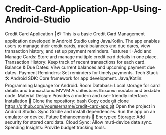 # Credit-Card-Application-App-Using-Android-Studio
Credit Card Application 📱💳
This is a basic Credit Card Management application developed in Android Studio using Java/Kotlin. The app enables users to manage their credit cards, track balances and due dates, view transaction history, and set up payment reminders.
Features ✨
Add and Manage Cards: Store and manage multiple credit card details in one place.
Transaction History: Keep track of recent transactions for each card.
Balance & Due Dates: View current balances and upcoming payment due dates.
Payment Reminders: Set reminders for timely payments.
Tech Stack 🛠️
Android SDK: Core framework for app development.
Java/Kotlin: Programming language for Android.
Room Database: Local storage for card details and transactions.
MVVM Architecture: Ensures modular and testable code.
Material Design: Provides a modern and user-friendly interface.
Installation 🚀
Clone the repository:
bash
Copy code
git clone https://github.com/yourusername/credit-card-app.git
Open the project in Android Studio.
Sync Gradle and install dependencies.
Run the app on an emulator or device.
Future Enhancements 🔧
Encrypted Storage: Add security for stored card data.
Cloud Sync: Allow multi-device data sync.
Spending Insights: Provide budget tracking tools.
